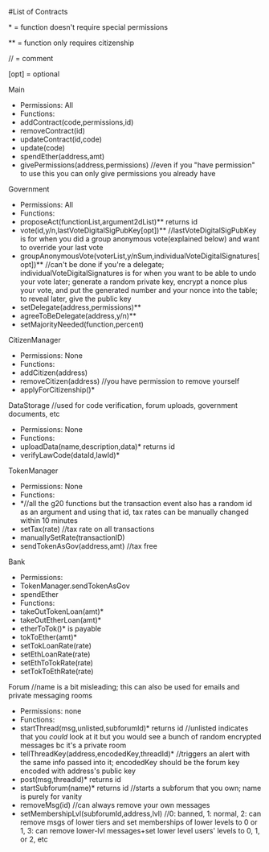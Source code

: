 #List of Contracts

\* = function doesn't require special permissions

** = function only requires citizenship

// = comment

[opt] = optional

Main
 - Permissions: All
 - Functions:
  - addContract(code,permissions,id)
  - removeContract(id)
  - updateContract(id,code)
  - update(code)
  - spendEther(address,amt)
  - givePermissions(address,permissions) //even if you "have permission" to use this you can only give permissions you already have

Government
 - Permissions: All
 - Functions:
  - proposeAct(functionList,argument2dList)** returns id
  - vote(id,y/n,lastVoteDigitalSigPubKey[opt])** //lastVoteDigitalSigPubKey is for when you did a group anonymous vote(explained below) and want to override your last vote
  - groupAnonymousVote(voterList,y/nSum,individualVoteDigitalSignatures[opt])** //can't be done if you're a delegate; individualVoteDigitalSignatures is for when you want to be able to undo your vote later; generate a random private key, encrypt a nonce plus your vote, and put the generated number and your nonce into the table; to reveal later, give the public key
  - setDelegate(address,permissions)**
  - agreeToBeDelegate(address,y/n)**
  - setMajorityNeeded(function,percent)

CitizenManager
 - Permissions: None
 - Functions:
  - addCitizen(address)
  - removeCitizen(address) //you have permission to remove yourself
  - applyForCitizenship()*

DataStorage //used for code verification, forum uploads, government documents, etc
 - Permissions: None
 - Functions:
  - uploadData(name,description,data)* returns id
  - verifyLawCode(dataId,lawId)*

TokenManager
 - Permissions: None
 - Functions:
  - *//all the g20 functions but the transaction event also has a random id as an argument and using that id, tax rates can be manually changed within 10 minutes
  - setTax(rate) //tax rate on all transactions
  - manuallySetRate(transactionID)
  - sendTokenAsGov(address,amt) //tax free

Bank
 - Permissions:
  - TokenManager.sendTokenAsGov
  - spendEther
 - Functions:
  - takeOutTokenLoan(amt)*
  - takeOutEtherLoan(amt)*
  - etherToTok()* is payable
  - tokToEther(amt)*
  - setTokLoanRate(rate)
  - setEthLoanRate(rate)
  - setEthToTokRate(rate)
  - setTokToEthRate(rate)

Forum //name is a bit misleading; this can also be used for emails and private messaging rooms
 - Permissions: none
 - Functions:
  - startThread(msg,unlisted,subforumId)* returns id //unlisted indicates that you _could_ look at it but you would see a bunch of random encrypted messages bc it's a private room
  - tellThreadKey(address,encodedKey,threadId)* //triggers an alert with the same info passed into it; encodedKey should be the forum key encoded with address's public key
  - post(msg,threadId)* returns id
  - startSubforum(name)* returns id //starts a subforum that you own; name is purely for vanity
  - removeMsg(id) //can always remove your own messages
  - setMembershipLvl(subforumId,address,lvl) //0: banned, 1: normal, 2: can remove msgs of lower tiers and set memberships of lower levels to 0 or 1, 3: can remove lower-lvl messages+set lower level users' levels to 0, 1, or 2, etc
